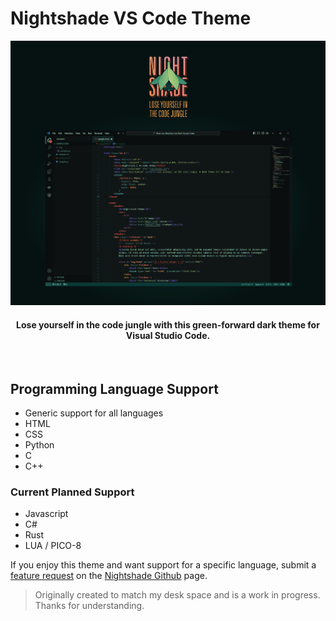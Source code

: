 # Nightshade VS Code Theme

![Header and Example](nightshade-header-example.jpg)

#### <center>Lose yourself in the code jungle with this green-forward dark theme for Visual Studio Code.</center>

<br>

## Programming Language Support
- Generic support for all languages
- HTML
- CSS
- Python
- C
- C++

### Current Planned Support
- Javascript
- C#
- Rust
- LUA / PICO-8

If you enjoy this theme and want support for a specific language, submit a [feature request](https://github.com/SirCheese616/nightshade-theme-vscode/issues) on the [Nightshade Github](https://github.com/SirCheese616/nightshade-theme-vscode) page.

> Originally created to match my desk space and is a work in progress. Thanks for understanding.